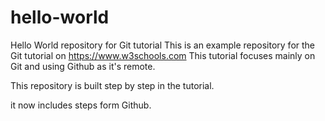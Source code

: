 # hello-world
Hello World repository for Git tutorial
This is an example repository for the Git tutorial on https://www.w3schools.com
This tutorial focuses mainly on Git and using Github as it's remote.

This repository is built step by step in the tutorial.

it now includes steps form Github.
